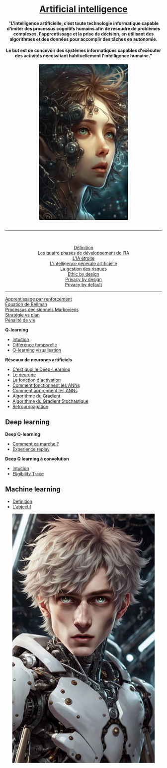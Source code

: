 <h1 align="center"><a href="AI\define"²>Artificial intelligence</a></h1>
<h4 align="center">"L’intelligence artificielle, c’est toute technologie informatique capable d'imiter des processus cognitifs humains afin de résoudre de problèmes complexes, l'apprentissage et la prise de décision, en utilisant des algorithmes et des données pour accomplir des tâches en autonomie.</h4>
<h4 align="center">Le but est de concevoir des systèmes informatiques capables d'exécuter des activités nécessitant habituellement l'intelligence humaine."</h4>
<!-- <br> -->
<div align="center">
    <img src="img\ai.webp" alt="Intelligence artificielle" title="Intelligence artificielle" height="500px">
</div>
<br>
<hr>
<br>
<div align="center">

[Définition](basics/difine "Qu'est-ce qu'une intelligence artificielle")   
[Les quatre phases de développement de l'IA](basics/aiDevelopmentPeriods "Les quates grandes phases de l'intelligence artificielle")  
[L'IA étroite](basics/weakAI "Weak AI = Narrow AI (IA étroite)")  
[L'intelligence générale artificielle](basics/agi "Intelligence générale artificielle = IA forte")  
[La gestion des risques](basics/riskManagement "La gestion des risques")  
[Ethic by design](basics/ethicByDesign)  
[Privacy by design](basics/privacyByDesign)  
[Privacy by default](basics/privacyByDefault)  

</div>

___

[Apprentissage par renforcement](reinforcementLearning "Apprentissage par renforcement")  
[Équation de Bellman](BellmanEquation "Équation de Bellman")  
[Processus décisionnels Markoviens](processusDeDecisionMarkoviens "Processus décisionnels Markoviens")  
[Stratégie vs plan](StatégieVSplan "Stratégie vs plan")  
[Pénalité de vie](PenaliteDeVie "Pénalité de vie")  

**Q-learning**  
- [Intuition](Q-learningIntuition "Q-Learning, Intuition")  
- [Différence temporelle](timeDifference "Différence temporelle")  
- [Q-learning visualisation](Q-learningVisualisaition "Q-learning visualisation")  

**Réseaux de neurones artificiels**  
* [C'est quoi le Deep-Learning](ArtificiallNeuralNetwork/WhatsDeepLearning  "C'est quoi l'apprentissage profond")  
* [Le neurone](ArtificiallNeuralNetwork/Neuron "Le neurone")  
* [La fonction d'activation](ArtificiallNeuralNetwork/activationFunction "La fonction d'activation")  
* [Comment fonctionnent les ANNs](ArtificiallNeuralNetwork/HowANNswork "Comment fonctionnenet les réseaux de neurones artificiels")  
* [Comment apprennent les ANNs](ArtificiallNeuralNetwork/HowANNsLearn "Comment apprennent les réseaux de neurones artificiels")  
* [Algorithme du Gradient](ArtificiallNeuralNetwork/gradientAlgorithm "Mettre à jour les poids avec l'algorithme du Gradient")  
* [Algorithme du Gradient Stochastique](ArtificiallNeuralNetwork/stochasticGradientAlgorithm "Algorithme du Gradient Stochastique")  
* [Retropropagation](ArtificiallNeuralNetwork/Retropropagation "La retropropagation")

## **Deep learning**
**Deep Q-learning**
* [Comment ça marche ?](Deep_Q-Learning_intuition/ccm "Comment ça marche")  
* [Experience replay](Deep_Q-Learning_intuition/experienceReplay "Experience replay")

**Deep Q learning à convolution**
* [Intuition](Convolutional_Deep_Q-learning/Intuition)  
* [Eligibility Trace](Convolutional_Deep_Q-learning/eligibilityTrace "n-step Q-Learning")

## **Machine learning**
* [Définition](machineLearning/definition "Définition de l'apprentissage automatique")
* [L'abjectif](machineLearning/goal "L'objectif recherché en l'apprentissage automatique")
<!-- * [Les types d'apprentissages](machineLearning/typesOfLearning "Les types d'apprentissage") -->

<div align="center">
    <img align="center" src="img\T4JJfM4rH7ibTZXbojOQ--1--ojlrz.webp" alt="Intelligence artificielle" title="Intelligence artificielle" height="800px">
</div>
    <!-- <img align="right" src="img\YCMExDmJBeF8jSpFoNG4--1--y5q77.webp" alt="Intelligence artificielle" title="Intelligence artificielle" height="500px"> -->